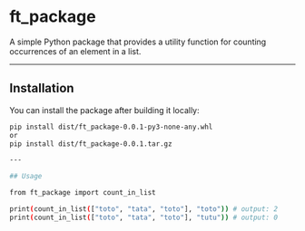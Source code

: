 # ft_package

A simple Python package that provides a utility function for counting occurrences of an element in a list.

---

## Installation

You can install the package after building it locally:

```bash
pip install dist/ft_package-0.0.1-py3-none-any.whl
or
pip install dist/ft_package-0.0.1.tar.gz

---

## Usage

from ft_package import count_in_list

print(count_in_list(["toto", "tata", "toto"], "toto")) # output: 2
print(count_in_list(["toto", "tata", "toto"], "tutu")) # output: 0